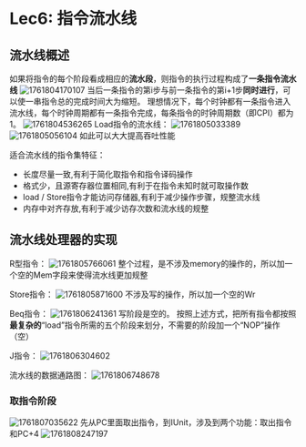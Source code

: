 # Lec6: 指令流水线
## 流水线概述
如果将指令的每个阶段看成相应的**流水段**，则指令的执行过程构成了**一条指令流水线**
![1761804170107](image/lec6/1761804170107.png)
当后一条指令的第i步与前一条指令的第i+1步**同时进行**，可以使一串指令总的完成时间大为缩短。
理想情况下，每个时钟都有一条指令进入流水线，每个时钟周期都有一条指令完成，每条指令的时钟周期数（即CPI）都为1。
![1761804536265](image/lec6/1761804536265.png)
Load指令的流水线：
![1761805033389](image/lec6/1761805033389.png)
![1761805056104](image/lec6/1761805056104.png)
如此可以大大提高吞吐性能

适合流水线的指令集特征：
- 长度尽量一致,有利于简化取指令和指令译码操作
- 格式少，且源寄存器位置相同,有利于在指令未知时就可取操作数
- load / Store指令才能访问存储器,有利于减少操作步骤，规整流水线
- 内存中对齐存放,有利于减少访存次数和流水线的规整

## 流水线处理器的实现
R型指令：
![1761805766061](image/lec6/1761805766061.png)
整个过程，是不涉及memory的操作的，所以加一个空的Mem字段来使得流水线更加规整

Store指令：
![1761805871600](image/lec6/1761805871600.png)
不涉及写的操作，所以加一个空的Wr

Beq指令：
![1761806241361](image/lec6/1761806241361.png)
写阶段是空的。
按照上述方式，把所有指令都按照**最复杂的**“load”指令所需的五个阶段来划分，不需要的阶段加一个“NOP”操作（空）

J指令：
![1761806304602](image/lec6/1761806304602.png)

流水线的数据通路图：
![1761806748678](image/lec6/1761806748678.png)

### 取指令阶段
![1761807035622](image/lec6/1761807035622.png)
先从PC里面取出指令，到IUnit，涉及到两个功能：取出指令和PC+4
![1761808247197](image/lec6/1761808247197.png)
